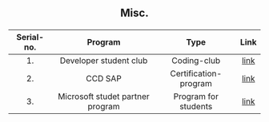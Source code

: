 ## <p align="center">Misc.</p>
|Serial-no.| Program | Type |Link |
|:----:|:----:| :----: |:----: |
|1. |Developer student club|Coding-club |[link](https://developers.google.com/community/dsc)|
|2.| CCD SAP|Certification-program|[link](https://www.codechef.com/certification/data-structures-and-algorithms/about)|
|3.|Microsoft studet partner program|Program for students|[link](https://studentpartners.microsoft.com/en-us)|
